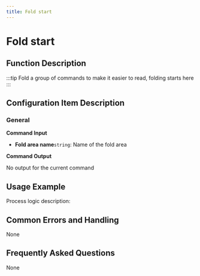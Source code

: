 ```yaml
---
title: Fold start
---
```


# Fold start

## Function Description

:::tip 
Fold a group of commands to make it easier to read, folding starts here
:::

## Configuration Item Description

### General

**Command Input**

- **Fold area name**`string`: Name of the fold area


**Command Output**

No output for the current command

## Usage Example

Process logic description:

## Common Errors and Handling

None

## Frequently Asked Questions

None

